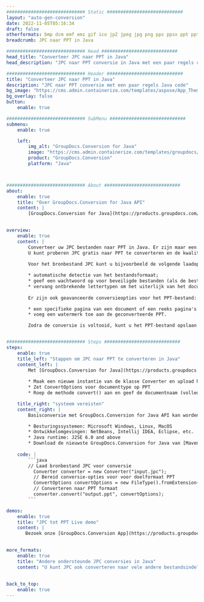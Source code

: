 ```yaml
---
############################# Static ############################
layout: "auto-gen-conversion"
date: 2022-11-05T05:16:34
draft: false
otherformats: bmp dcm emf emz gif ico jp2 jpeg jpg png pps ppsx ppt pptx psb psd svg svgz tga tif tiff webp wmf wmz
breadcrumb: JPC naar PPT in Java

############################# Head ############################
head_title: "Converteer JPC naar PPT in Java"
head_description: "JPC naar PPT conversie in Java met een paar regels code. Converteer meer dan 160 bestandsindelingen met de GroupDocs-documentconversie-API voor Java"

############################# Header ############################
title: "Converteer JPC naar PPT in Java"
description: "JPC naar PPT conversie met een paar regels Java code"
bg_image: "https://cms.admin.containerize.com/templates/aspose/App_Themes/V3/images/bg/header1.png"
bg_overlay: false
button:
    enable: true

############################# SubMenu ############################
submenu:
    enable: true

    left:
        img_alt: "GroupDocs.Conversion for Java"
        image: "https://cms.admin.containerize.com/templates/groupdocs/images/product-logos/90x90-noborder/groupdocs-conversion-java.png"
        product: "GroupDocs.Conversion"
        platform: "Java"



############################# About ############################
about:
    enable: true
    title: "Over GroupDocs.Conversion for Java API"
    content: |
        [GroupDocs.Conversion for Java](https://products.groupdocs.com/conversion/java/) is een geavanceerde conversie-API voor bestandsindelingen voor het converteren tussen populaire afbeeldings- en documentindelingen zoals Microsoft Office, OpenDocument, PDF, HTML, e-mail, CAD. en nog veel meer met slechts een paar regels code. De native API detecteert automatisch de formaten van de originele documenten en biedt veel opties voor het aanpassen van de geconverteerde documenten. Naast de functie om informatie uit een document te extraheren, ondersteunt het standaard ook het cachen van de conversieresultaten naar de lokale schijf. Elk type cacheopslag kan echter worden ondersteund door de juiste interfaces te implementeren - Amazon S3, Dropbox, Google Drive, Windows Azure, Reddis of andere.
    

overview:
    enable: true
    content: |
        Converteer uw JPC bestanden naar PPT in Java. Er zijn maar een paar regels Java code nodig op elk platform naar keuze, zoals Windows, Linux, macOS.
        U kunt proberen JPC gratis naar PPT te converteren en de kwaliteit van de conversieresultaten te evalueren. Naast eenvoudige scripts voor bestandsconversie, kunt u meer geavanceerde opties proberen voor het laden van het JPC-bronbestand en het opslaan van de PPT-uitvoer. 
        
        Voor het bronbestand JPC kunt u bijvoorbeeld de volgende laadopties gebruiken:

        * automatische detectie van het bestandsformaat;
        * geef een wachtwoord op voor beveiligde bestanden (als de bestandsindeling dit ondersteunt);
        * vervang ontbrekende lettertypen om het uiterlijk van het document te behouden.
        
        Er zijn ook geavanceerde conversieopties voor het PPT-bestand:

        * een specifieke pagina van een document of een reeks pagina's converteren;
        * voeg een watermerk toe aan de geconverteerde PPT.

        Zodra de conversie is voltooid, kunt u het PPT-bestand opslaan in uw lokale bestandspad of in opslag van derden, zoals FTP, Amazon S3, Google Drive, Dropbox enz. Let op - om JPC te converteren tot PPT, hoeft u geen extra software te installeren, zoals MS Office, Open Office, Adobe Acrobat Reader etc.


############################# Steps ############################
steps:
    enable: true
    title_left: "Stappen om JPC naar PPT te converteren in Java"
    content_left: |
        Met [GroupDocs.Conversion for Java](https://products.groupdocs.com/conversion/java/) kunnen ontwikkelaars het JPC-bestand eenvoudig converteren naar PPT met een paar regels code.
        
        * Maak een nieuwe instantie van de klasse Converter en upload het bestand JPC met het volledige pad
        * Zet ConvertOptions voor documenttype op PPT
        * Roep de methode convert() aan en geef de documentnaam (volledig pad) en formaat (PPT) door als parameter

    title_right: "systeem vereisten"
    content_right: |
        Basisconversie met GroupDocs.Conversion for Java API kan worden gedaan met slechts een paar regels code. Onze API's worden ondersteund op alle belangrijke platforms en besturingssystemen. Voordat u de onderstaande code uitvoert, moet u ervoor zorgen dat de volgende vereisten op uw systeem zijn geïnstalleerd.

        * Besturingssystemen: Microsoft Windows, Linux, MacOS
        * Ontwikkelomgevingen: NetBeans, Intellij IDEA, Eclipse, etc.
        * Java runtime: J2SE 6.0 and above
        * Download de nieuwste GroupDocs.Conversion for Java van [Maven](https://repository.groupdocs.com/webapp/#/artifacts/browse/tree/General/repo/com/groupdocs/groupdocs-conversion)
         
    code: |
        ```java    
        // Laad bronbestand JPC voor conversie
          Converter converter = new Converter("input.jpc");
          // Bereid conversie-opties voor voor doelformaat PPT
          ConvertOptions convertOptions = new FileType().fromExtension("ppt").getConvertOptions();
          // Converteren naar PPT formaat
          converter.convert("output.ppt", convertOptions);
        ```

demos:
    enable: true
    title: "JPC tot PPT Live demo"
    content: |
       Bezoek onze [GroupDocs.Conversion App](https://products.groupdocs.app/conversion/family) website en probeer JPC naar PPT conversie nu. De gratis demo heeft de volgende voordelen:
          

more_formats:
    enable: true
    title: "Andere ondersteunde JPC conversies in Java"
    content: "U kunt JPC ook converteren naar vele andere bestandsindelingen. Zie de lijst hieronder."
       
       
back_to_top:
    enable: true
---
```


